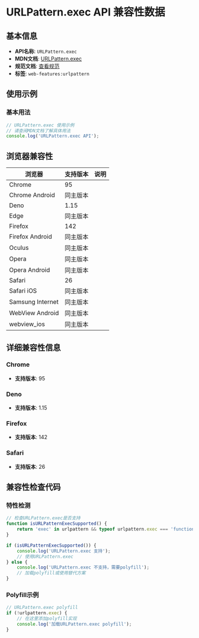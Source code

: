 # URLPattern.exec API 兼容性数据

## 基本信息

- **API名称**: `URLPattern.exec`
- **MDN文档**: [URLPattern.exec](https://developer.mozilla.org/docs/Web/API/URLPattern/exec)
- **规范文档**: [查看规范](https://urlpattern.spec.whatwg.org/#dom-urlpattern-exec)
- **标签**: `web-features:urlpattern`

## 使用示例

### 基本用法

```javascript
// URLPattern.exec 使用示例
// 请查阅MDN文档了解具体用法
console.log('URLPattern.exec API');
```

## 浏览器兼容性

| 浏览器 | 支持版本 | 说明 |
|--------|----------|------|
| Chrome | 95 |  |
| Chrome Android | 同主版本 |  |
| Deno | 1.15 |  |
| Edge | 同主版本 |  |
| Firefox | 142 |  |
| Firefox Android | 同主版本 |  |
| Oculus | 同主版本 |  |
| Opera | 同主版本 |  |
| Opera Android | 同主版本 |  |
| Safari | 26 |  |
| Safari iOS | 同主版本 |  |
| Samsung Internet | 同主版本 |  |
| WebView Android | 同主版本 |  |
| webview_ios | 同主版本 |  |

## 详细兼容性信息

### Chrome

- **支持版本**: 95

### Deno

- **支持版本**: 1.15

### Firefox

- **支持版本**: 142

### Safari

- **支持版本**: 26

## 兼容性检查代码

### 特性检测

```javascript
// 检查URLPattern.exec是否支持
function isURLPatternExecSupported() {
    return 'exec' in urlpattern && typeof urlpattern.exec === 'function';
}

if (isURLPatternExecSupported()) {
    console.log('URLPattern.exec 支持');
    // 使用URLPattern.exec
} else {
    console.log('URLPattern.exec 不支持，需要polyfill');
    // 加载polyfill或使用替代方案
}
```

### Polyfill示例

```javascript
// URLPattern.exec polyfill
if (!urlpattern.exec) {
    // 在这里添加polyfill实现
    console.log('加载URLPattern.exec polyfill');
}
```

